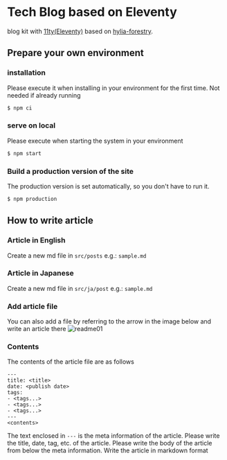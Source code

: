 # Tech Blog based on Eleventy

blog kit with [11ty(Eleventy)](https://11ty.io) based on [hylia-forestry](https://github.com/DirtyF/hylia-forestry).

## Prepare your own environment

### installation
Please execute it when installing in your environment for the first time. Not needed if already running

```bash
$ npm ci
```

### serve on local
Please execute when starting the system in your environment

```bash
$ npm start
```

### Build a production version of the site
The production version is set automatically, so you don't have to run it.

```bash
$ npm production
```

## How to write article

### Article in English

Create a new md file in `src/posts`
e.g.: `sample.md`

### Article in Japanese

Create a new md file in `src/ja/post`
e.g.: `sample.md`

### Add article file

You can also add a file by referring to the arrow in the image below and write an article there
![readme01](https://user-images.githubusercontent.com/4590559/107755069-ad352d80-6d65-11eb-9ea6-add6e39c5b42.png)

### Contents
The contents of the article file are as follows

```
---
title: <title>
date: <publish date>
tags:
- <tags...>
- <tags...>
- <tags...>
---
<contents>
```

The text enclosed in `---` is the meta information of the article.
Please write the title, date, tag, etc. of the article.
Please write the body of the article from below the meta information.
Write the article in markdown format
